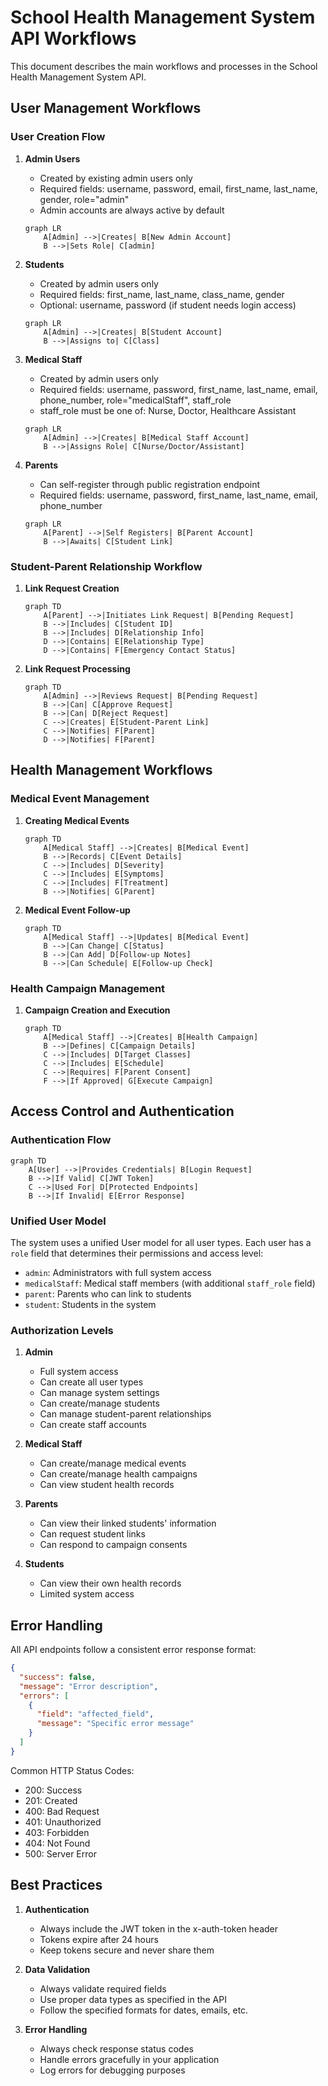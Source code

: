 # School Health Management System API Workflows

This document describes the main workflows and processes in the School Health Management System API.

## User Management Workflows

### User Creation Flow

1. **Admin Users**

   - Created by existing admin users only
   - Required fields: username, password, email, first_name, last_name, gender, role="admin"
   - Admin accounts are always active by default

   ```mermaid
   graph LR
       A[Admin] -->|Creates| B[New Admin Account]
       B -->|Sets Role| C[admin]
   ```

2. **Students**

   - Created by admin users only
   - Required fields: first_name, last_name, class_name, gender
   - Optional: username, password (if student needs login access)

   ```mermaid
   graph LR
       A[Admin] -->|Creates| B[Student Account]
       B -->|Assigns to| C[Class]
   ```

3. **Medical Staff**

   - Created by admin users only
   - Required fields: username, password, first_name, last_name, email, phone_number, role="medicalStaff", staff_role
   - staff_role must be one of: Nurse, Doctor, Healthcare Assistant

   ```mermaid
   graph LR
       A[Admin] -->|Creates| B[Medical Staff Account]
       B -->|Assigns Role| C[Nurse/Doctor/Assistant]
   ```

4. **Parents**
   - Can self-register through public registration endpoint
   - Required fields: username, password, first_name, last_name, email, phone_number
   ```mermaid
   graph LR
       A[Parent] -->|Self Registers| B[Parent Account]
       B -->|Awaits| C[Student Link]
   ```

### Student-Parent Relationship Workflow

1. **Link Request Creation**

   ```mermaid
   graph TD
       A[Parent] -->|Initiates Link Request| B[Pending Request]
       B -->|Includes| C[Student ID]
       B -->|Includes| D[Relationship Info]
       D -->|Contains| E[Relationship Type]
       D -->|Contains| F[Emergency Contact Status]
   ```

2. **Link Request Processing**
   ```mermaid
   graph TD
       A[Admin] -->|Reviews Request| B[Pending Request]
       B -->|Can| C[Approve Request]
       B -->|Can| D[Reject Request]
       C -->|Creates| E[Student-Parent Link]
       C -->|Notifies| F[Parent]
       D -->|Notifies| F[Parent]
   ```

## Health Management Workflows

### Medical Event Management

1. **Creating Medical Events**

   ```mermaid
   graph TD
       A[Medical Staff] -->|Creates| B[Medical Event]
       B -->|Records| C[Event Details]
       C -->|Includes| D[Severity]
       C -->|Includes| E[Symptoms]
       C -->|Includes| F[Treatment]
       B -->|Notifies| G[Parent]
   ```

2. **Medical Event Follow-up**
   ```mermaid
   graph TD
       A[Medical Staff] -->|Updates| B[Medical Event]
       B -->|Can Change| C[Status]
       B -->|Can Add| D[Follow-up Notes]
       B -->|Can Schedule| E[Follow-up Check]
   ```

### Health Campaign Management

1. **Campaign Creation and Execution**
   ```mermaid
   graph TD
       A[Medical Staff] -->|Creates| B[Health Campaign]
       B -->|Defines| C[Campaign Details]
       C -->|Includes| D[Target Classes]
       C -->|Includes| E[Schedule]
       C -->|Requires| F[Parent Consent]
       F -->|If Approved| G[Execute Campaign]
   ```

## Access Control and Authentication

### Authentication Flow

```mermaid
graph TD
    A[User] -->|Provides Credentials| B[Login Request]
    B -->|If Valid| C[JWT Token]
    C -->|Used For| D[Protected Endpoints]
    B -->|If Invalid| E[Error Response]
```

### Unified User Model

The system uses a unified User model for all user types. Each user has a `role` field that determines their permissions and access level:

- `admin`: Administrators with full system access
- `medicalStaff`: Medical staff members (with additional `staff_role` field)
- `parent`: Parents who can link to students
- `student`: Students in the system

### Authorization Levels

1. **Admin**

   - Full system access
   - Can create all user types
   - Can manage system settings
   - Can create/manage students
   - Can manage student-parent relationships
   - Can create staff accounts

2. **Medical Staff**

   - Can create/manage medical events
   - Can create/manage health campaigns
   - Can view student health records

3. **Parents**

   - Can view their linked students' information
   - Can request student links
   - Can respond to campaign consents

4. **Students**
   - Can view their own health records
   - Limited system access

## Error Handling

All API endpoints follow a consistent error response format:

```json
{
  "success": false,
  "message": "Error description",
  "errors": [
    {
      "field": "affected_field",
      "message": "Specific error message"
    }
  ]
}
```

Common HTTP Status Codes:

- 200: Success
- 201: Created
- 400: Bad Request
- 401: Unauthorized
- 403: Forbidden
- 404: Not Found
- 500: Server Error

## Best Practices

1. **Authentication**

   - Always include the JWT token in the x-auth-token header
   - Tokens expire after 24 hours
   - Keep tokens secure and never share them

2. **Data Validation**

   - Always validate required fields
   - Use proper data types as specified in the API
   - Follow the specified formats for dates, emails, etc.

3. **Error Handling**
   - Always check response status codes
   - Handle errors gracefully in your application
   - Log errors for debugging purposes
